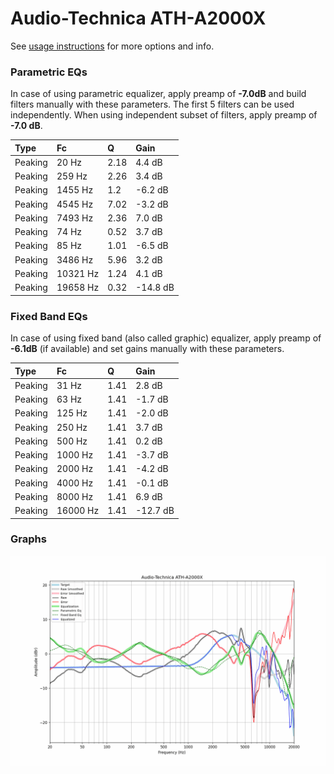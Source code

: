 # Audio-Technica ATH-A2000X
See [usage instructions](https://github.com/jaakkopasanen/AutoEq#usage) for more options and info.

### Parametric EQs
In case of using parametric equalizer, apply preamp of **-7.0dB** and build filters manually
with these parameters. The first 5 filters can be used independently.
When using independent subset of filters, apply preamp of **-7.0 dB**.

| Type    | Fc       |    Q | Gain     |
|:--------|:---------|:-----|:---------|
| Peaking | 20 Hz    | 2.18 | 4.4 dB   |
| Peaking | 259 Hz   | 2.26 | 3.4 dB   |
| Peaking | 1455 Hz  | 1.2  | -6.2 dB  |
| Peaking | 4545 Hz  | 7.02 | -3.2 dB  |
| Peaking | 7493 Hz  | 2.36 | 7.0 dB   |
| Peaking | 74 Hz    | 0.52 | 3.7 dB   |
| Peaking | 85 Hz    | 1.01 | -6.5 dB  |
| Peaking | 3486 Hz  | 5.96 | 3.2 dB   |
| Peaking | 10321 Hz | 1.24 | 4.1 dB   |
| Peaking | 19658 Hz | 0.32 | -14.8 dB |

### Fixed Band EQs
In case of using fixed band (also called graphic) equalizer, apply preamp of **-6.1dB**
(if available) and set gains manually with these parameters.

| Type    | Fc       |    Q | Gain     |
|:--------|:---------|:-----|:---------|
| Peaking | 31 Hz    | 1.41 | 2.8 dB   |
| Peaking | 63 Hz    | 1.41 | -1.7 dB  |
| Peaking | 125 Hz   | 1.41 | -2.0 dB  |
| Peaking | 250 Hz   | 1.41 | 3.7 dB   |
| Peaking | 500 Hz   | 1.41 | 0.2 dB   |
| Peaking | 1000 Hz  | 1.41 | -3.7 dB  |
| Peaking | 2000 Hz  | 1.41 | -4.2 dB  |
| Peaking | 4000 Hz  | 1.41 | -0.1 dB  |
| Peaking | 8000 Hz  | 1.41 | 6.9 dB   |
| Peaking | 16000 Hz | 1.41 | -12.7 dB |

### Graphs
![](./Audio-Technica%20ATH-A2000X.png)